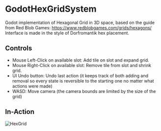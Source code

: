 # GodotHexGridSystem

Godot implementation of Hexagonal Grid in 3D space, based on the guide from Red Blob Games: https://www.redblobgames.com/grids/hexagons/
Interface is made in the style of Dorfromantik hex placement.

## Controls

* Mouse Left-Click on available slot: Add tile on slot and expand grid.
* Mouse Right-Click on available slot: Remove tile from slot and shrink grid.
* UI Undo button: Undo last action (it keeps track of both adding and removal so every state is reversible to the starting one no matter what actions were made)
* WASD: Move camera (the camera bounds are limited by the size of the grid)

## In-Action

![HexGrid](ReadmeImages/HexGrid_demo.gif)</br>
